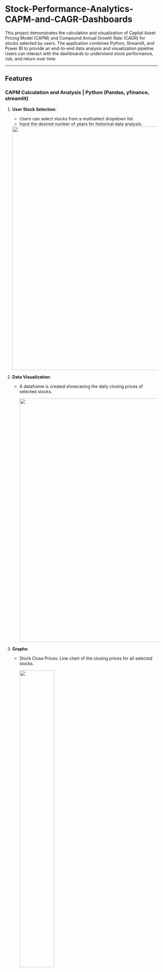 # Stock-Performance-Analytics-CAPM-and-CAGR-Dashboards
This project demonstrates the calculation and visualization of Capital Asset Pricing Model (CAPM) and Compound Annual Growth Rate (CAGR) for stocks selected by users. The application combines Python, Streamlit, and Power BI to provide an end-to-end data analysis and visualization pipeline. Users can interact with the dashboards to understand stock performance, risk, and return over time.

---

## Features

### CAPM Calculation and Analysis | Python (Pandas, yfinance, streamlit)

1) **User Stock Selection**:
   * Users can select stocks from a multiselect dropdown list.
   * Input the desired number of years for historical data analysis.
    <img src="Img/c_1.png" width="800">

     

2) **Data Visualization**:
   * A dataframe is created showcasing the daily closing prices of selected stocks.
     
     <img src="Img/c_2.png" width="800">

3) **Graphs**:
   * Stock Close Prices: Line chart of the closing prices for all selected stocks.
  
     <img src="Img/c_3.png" width="50%">

4) **Normalized Data**:
    * Line chart of normalized closing prices for better comparison.
  
      <img src="Img/c_4.png" width="50%">

5) **Calculations**:
   * Daily returns for each stock.
     
   * Beta values for selected stocks.
     
      <img src="Img/c_6.png" width="600">  
      
   * CAPM returns.
     
      <img src="Img/c_5.png" width="600">


---

### CAGR Calculation and Analysis | Python (Pandas, yfinance, streamlit)

1) **Long-Term Analysis**:
   * CAGR calculated using 17 years of historical data.
   * Adjustments for stock bonuses and splits.
  
     <img src="Img/c_7.png" width="50%">

#### Output:
* A downloadable CSV containing Beta, CAPM returns, and CAGR values for all selected stocks.

---
  
### Data Cleaning and Integration | Excel

* The exported CSV was cleaned and merged in **Excel** to consolidate all tables.
* Added a Category column based on the beta values for enhanced analysis.

  ---

### Dashboards-Analysis | PowerBI

1) **CAPM - Risk vs. Return Analysis**:
   * Visualizing the tradeoff between risk and return for selected stocks.
  
     <img src="Img/d_1.png" width="50%">

2) **CAGR Analysis**:
   * Insights into the long-term performance of selected stocks.
  
     <img src="Img/d_2.png" width="50%">

3) **Combined Analysis**:
   * A comprehensive view of both CAPM and CAGR metrics.
  
     <img src="Img/d_3.png" width="50%">


  ## Use Case: Stock Analysis for Person A

  ### The Problem
#### **Person A had two main challenges:**

1) Understanding Risk vs. Return: How to evaluate whether a high-risk stock was worth the potential reward.
2) Long-Term Growth: Identifying stocks that outperformed the market in the long run.

* They needed a tool that could break down complex metrics into simple, actionable insights. That’s where this project came in.

 ## The Analysis
 
**Step 1: Stock Selection**
- Person A selected two stocks for analysis:

1) WIPRO.NS: A prominent IT company with a history of growth.
   
2) SBIN.NS: A leading bank but with mixed performance metrics.

   

 **Step 2: Data Visualization**
- The app displayed:

1) The daily closing prices for both stocks over the last 3 years.

<img src="Img/dp_4.png" width="600">
2) Normalized price trends, making it easier to compare their performance.

<img src="Img/dp_5.png" width="600">
- We can't conculde anything from the normalized price trends, as wipro released a bonus share [1:1] in Dec, 2024. Bonus is not handled in the CAPM model. So, we'll analyse the CAGR trend, alongwith this.

---

**A. CAPM Analysis**

1) WIPRO had a Beta of 1.09 and a CAPM return of 10.99%, indicating it was relatively aligned with market movements but offered high potential returns.
2) SBIN had a Beta of 1.23 and a CAPM return of 12.40%, suggesting high risk but little reward.
   
<img src="Img/dp_6.png" width="600">

**B. CAGR Analysis**
Using 17 years of historical data, the app calculated:

1) WIPRO’s CAGR: A staggering 39.48%, far exceeding the NSEI CAGR (9.19%).
2) SBIN’s CAGR: A modest 9.29%, just barely beating the market benchmark.

<img src="Img/dp_7.png" width="600">

### The Insight
- Through the analysis:

1) Person A realized that WIPRO.NS offered both high returns and manageable risk, making it a strong long-term investment.
2) On the other hand, SBIN.NS posed a high risk without sufficient reward, leading Person A to reconsider their investment.
   
### The Outcome
- With the insights gained, Person A downloaded the consolidated CSV and explored the Power BI dashboards for advanced insights:

1) CAPM Risk vs. Return Dashboard: Visualized the tradeoff between risk and reward.
  <img src="Img/dp_!.png" width="600">
   
3) CAGR Dashboard: Highlighted long-term growth potential.
   <img src="Img/dp_2.png" width="600">
  
5) Combined Dashboard: Provided a holistic view of both metrics.
   <img src="Img/dp_3.png" width="600">

---

## The Impact
- By leveraging this tool, Person A:

1) Made smarter investment choices by prioritizing high-return stocks with manageable risk.
2) Avoided potential losses by identifying underperforming high-risk stocks.
3) Gained confidence in their investment strategy with data-backed insights.

   



